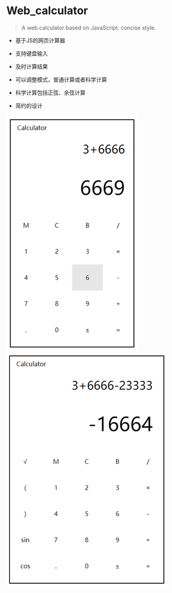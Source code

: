 # Web_calculator


> A web calculator based on JavaScript. concise style.

* 基于JS的网页计算器

* 支持键盘输入

* 及时计算结果

* 可以调整模式，普通计算或者科学计算

* 科学计算包括正弦、余弦计算

* 简约的设计

![model 1](./model1.png)
![model 2](./model2.png)
